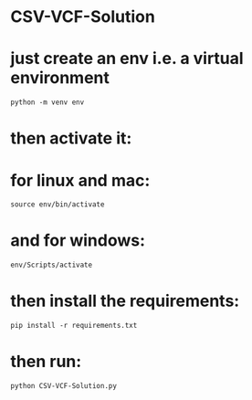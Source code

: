 # CSV-VCF-Solution
# just create an env i.e. a virtual environment
```
python -m venv env
```
# then activate it:
# for linux and mac:

```
source env/bin/activate
```
# and for windows:
```
env/Scripts/activate
```
# then install the requirements:
```
pip install -r requirements.txt
```
# then run:
```
python CSV-VCF-Solution.py
```
